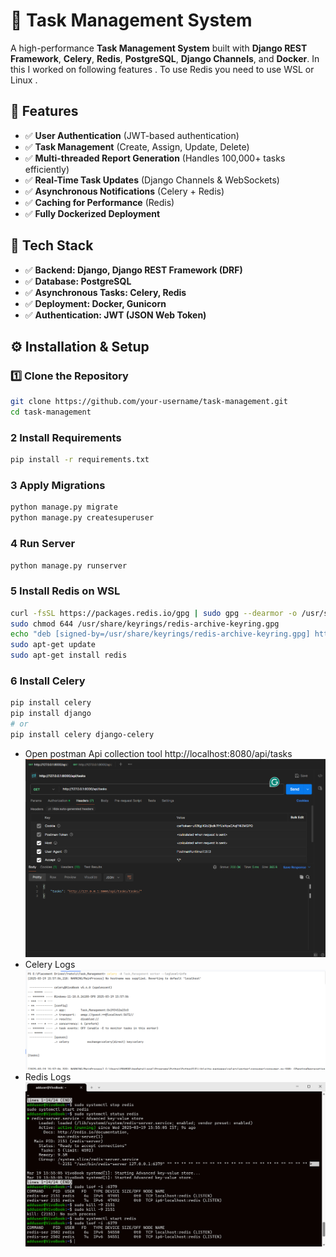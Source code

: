 # 🚀 Task Management System

A high-performance **Task Management System** built with **Django REST Framework**, **Celery**, **Redis**, **PostgreSQL**, **Django Channels**, and **Docker**. 
In this I worked on following features . To use Redis you need to use WSL or Linux .

## 🌟 Features
- ✅ **User Authentication** (JWT-based authentication)
- ✅ **Task Management** (Create, Assign, Update, Delete)
- ✅ **Multi-threaded Report Generation** (Handles 100,000+ tasks efficiently)
- ✅ **Real-Time Task Updates** (Django Channels & WebSockets)
- ✅ **Asynchronous Notifications** (Celery + Redis)
- ✅ **Caching for Performance** (Redis)
- ✅ **Fully Dockerized Deployment**

## 🚀 Tech Stack
- ✅ **Backend: Django, Django REST Framework (DRF)**
- ✅ **Database: PostgreSQL**
- ✅ **Asynchronous Tasks: Celery, Redis**
- ✅ **Deployment: Docker, Gunicorn**
- ✅ **Authentication: JWT (JSON Web Token)**





## ⚙️ Installation & Setup

### **1️⃣ Clone the Repository**
```bash
git clone https://github.com/your-username/task-management.git
cd task-management
```

### **2 Install Requirements**
```bash
pip install -r requirements.txt
```
### **3 Apply Migrations**
```bash
python manage.py migrate
python manage.py createsuperuser
```

### **4 Run Server**
```bash
python manage.py runserver
```

### **5 Install Redis on WSL**
```bash
curl -fsSL https://packages.redis.io/gpg | sudo gpg --dearmor -o /usr/share/keyrings/redis-archive-keyring.gpg
sudo chmod 644 /usr/share/keyrings/redis-archive-keyring.gpg
echo "deb [signed-by=/usr/share/keyrings/redis-archive-keyring.gpg] https://packages.redis.io/deb $(lsb_release -cs) main" | sudo tee /etc/apt/sources.list.d/redis.list
sudo apt-get update
sudo apt-get install redis
```
### **6 Install Celery**

```bash
pip install celery
pip install django
# or
pip install celery django-celery

```

- Open postman Api collection tool http://localhost:8080/api/tasks
     ![Postman](tasks-postman.png)
- Celery Logs
      ![Celery](celery-log.png)
- Redis Logs
      ![Redis](redis-log.png)

